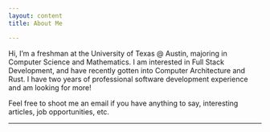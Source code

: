 ```yaml
---
layout: content
title: About Me

---
```


Hi, I’m a freshman at the University of Texas @ Austin, majoring in Computer Science and Mathematics. I am interested in Full Stack Development, and have recently gotten into Computer Architecture and Rust.  I have two years of professional software development experience and am looking for more! 

Feel free to shoot me an email if you have anything to say, interesting articles, job opportunities, etc. 

----


